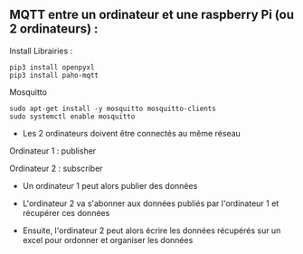 ## MQTT entre un ordinateur et une raspberry Pi (ou 2 ordinateurs) :

Install Librairies :
```
pip3 install openpyxl
pip3 install paho-mqtt
```
Mosquitto
```
sudo apt-get install -y mosquitto mosquitto-clients
sudo systemctl enable mosquitto
```

- Les 2 ordinateurs doivent être connectés au même réseau

Ordinateur 1 : publisher

Ordinateur 2 : subscriber

- Un ordinateur 1 peut alors publier des données 

- L'ordinateur 2 va s'abonner aux données publiés par l'ordinateur 1 et récupérer ces données

- Ensuite, l'ordinateur 2 peut alors écrire les données récupérés sur un excel pour ordonner et organiser les données
